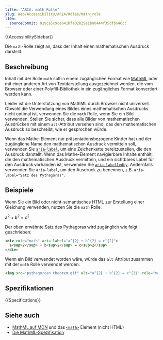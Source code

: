 ```yaml
---
title: "ARIA: math Rolle"
slug: Web/Accessibility/ARIA/Roles/math_role
l10n:
  sourceCommit: 019ca5c9ce641bfa02825e1ba0444f35dfb646cc
---
```


{{AccessibilitySidebar}}

Die `math`-Rolle zeigt an, dass der Inhalt einen mathematischen Ausdruck darstellt.

## Beschreibung

Inhalt mit der Rolle `math` soll in einem zugänglichen Format wie [MathML](/de/docs/Web/MathML) oder mit einer anderen Art von Textdarstellung ausgezeichnet werden, die vom Browser oder einer Polyfill-Bibliothek in ein zugängliches Format konvertiert werden kann.

Leider ist die Unterstützung von MathML durch Browser nicht universell. Obwohl die Verwendung eines Bildes eines mathematischen Ausdrucks nicht optimal ist, verwenden Sie die `math` Rolle, wenn Sie ein Bild verwenden.
Stellen Sie sicher, dass alle Bilder von mathematischen Ausdrücken mit einem `alt`-Attribut versehen sind, das den mathematischen Ausdruck so beschreibt, wie er gesprochen würde.

Wenn das Mathe-Element nur präsentationsbezogene Kinder hat und der zugängliche Name den mathematischen Ausdruck vermitteln soll, verwenden Sie [`aria-label`](/de/docs/Web/Accessibility/ARIA/Attributes/aria-label), um eine Zeichenkette bereitzustellen, die den Ausdruck darstellt. Wenn das Mathe-Element navigierbare Inhalte enthält, die den mathematischen Ausdruck vermitteln, und ein sichtbares Label für den Ausdruck vorhanden ist, verwenden Sie [`aria-labelledby`](/de/docs/Web/Accessibility/ARIA/Attributes/aria-labelledby). Andernfalls verwenden Sie `aria-label`, um den Ausdruck zu benennen, z.B. `aria-label="Satz des Pythagoras"`.

## Beispiele

Wenn Sie ein Bild oder nicht-semantisches HTML zur Erstellung einer Gleichung verwenden, nutzen Sie die `math` Rolle.

<div role="math" aria-label="a^{2} + b^{2} = c^{2}">
   a<sup>2</sup> + b<sup>2</sup> = c<sup>2</sup>
</div>

Der oben erwähnte Satz des Pythagoras wird zugänglich wie folgt geschrieben:

```html
<div role="math" aria-label="a^{2} + b^{2} = c^{2}">
  a<sup>2</sup> + b<sup>2</sup> = c<sup>2</sup>
</div>
```

Wenn ein Bild verwendet worden wäre, würde das `alt`-Attribut zusammen mit der `math` Rolle verwendet werden:

```html
<img src="pythagorean_theorem.gif" alt="a^{2} + b^{2} = c^{2}" role="math" />
```

## Spezifikationen

{{Specifications}}

## Siehe auch

- [MathML auf MDN](/de/docs/Web/MathML) und das [`<math>`](/de/docs/Web/MathML/Element/math) Element (nicht HTML)
- [Die MathML-Spezifikation](https://www.w3.org/TR/MathML3/)
